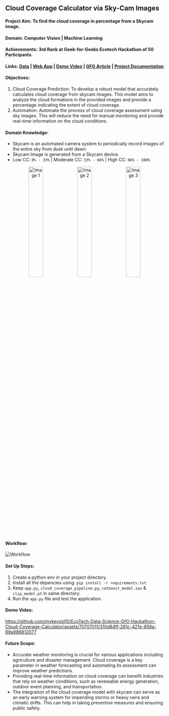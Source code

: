 ## Cloud Coverage Calculator via Sky-Cam Images

#### Project Aim: To find the cloud coverage in percentage from a Skycam image.

#### Domain: Computer Vision | Machine Learning 

#### Achievements: 3rd Rank at Geek-for-Geeks Ecotech Hackathon of 50 Participants.

#### Links: [Data](https://www.allskycam.com/)  |  [Web App](https://huggingface.co/spaces/mykeysid10/gradio-cloud-coverage)  |  [Demo Video](https://www.youtube.com/watch?v=b8qGr6CowWs)  |  [GFG Article](https://www.geeksforgeeks.org/skycam-images-based-cloud-coverage-prediction-via-computer-vision-machine-learning/)  |  [Project Documentation](https://github.com/mykeysid10/EcoTech-Data-Science-GfG-Hackathon-Cloud-Coverage-Calculator/blob/main/Project_Documentation.pdf)

#### Objectives:
1. Cloud Coverage Prediction: To develop a robust model that accurately calculates cloud coverage from skycam images. This model aims to analyze the cloud formations in the provided images and provide a percentage indicating the extent of cloud coverage.
2. Automation: Automate the process of cloud coverage assessment using sky images. This will reduce the need for manual monitoring and provide real-time information on the cloud conditions.

#### Domain Knowledge: 
- Skycam is an automated camera system to periodically record images of the entire sky from dusk until dawn.
- Skycam Image is generated from a Skycam device.
- Low CC: `0% - 33%` | Moderate CC: `33% - 66%` | High CC: `66% - 100%`

<div align="center">
  <img src="https://raw.githubusercontent.com/mykeysid10/EcoTech-Data-Science-GfG-Hackathon-Cloud-Coverage-Calculator/main/Sample_UI_Test_Set/low/20160826164000.raw.jpg" width="30%" alt="Image 1">
  <img src="https://raw.githubusercontent.com/mykeysid10/EcoTech-Data-Science-GfG-Hackathon-Cloud-Coverage-Calculator/main/Sample_UI_Test_Set/moderate/20160304123000.raw.jpg" width="30%" alt="Image 2">
  <img src="https://raw.githubusercontent.com/mykeysid10/EcoTech-Data-Science-GfG-Hackathon-Cloud-Coverage-Calculator/main/Sample_UI_Test_Set/high/20210705150000.raw.jpg" width="30%" alt="Image 3">
</div>

#### Workflow: 

![Workflow](https://raw.githubusercontent.com/mykeysid10/EcoTech-Data-Science-GfG-Hackathon-Cloud-Coverage-Calculator/main/Images/System_Architecture.png)

#### Set Up Steps:

1. Create a python env in your project directory.
2. Install all the depencies using: `pip install -r requirements.txt`
3. Keep `app.py`, `cloud_coverage_pipeline.py`, `catboost_model.sav` & `clip_model.pt` in same directory.
4. Run the `app.py` file and test the application.

#### Demo Video: 

https://github.com/mykeysid10/EcoTech-Data-Science-GfG-Hackathon-Cloud-Coverage-Calculator/assets/70707011/310d84ff-281c-421e-858a-89a986812077

#### Future Scope:
- Accurate weather monitoring is crucial for various applications including agriculture and disaster management. Cloud coverage is a key parameter in weather forecasting and automating its assessment can improve weather predictions.
- Providing real-time information on cloud coverage can benefit industries that rely on weather conditions, such as renewable energy generation, outdoor event planning, and transportation.
- The integration of the cloud coverage model with skycam can serve as an early warning system for impending storms or heavy rains and climatic drifts. This can help in taking preventive measures and ensuring public safety.
